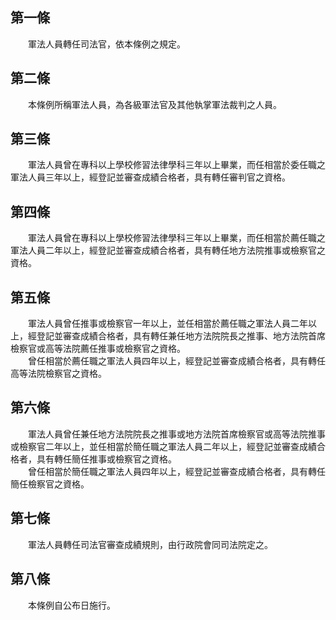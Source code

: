 第一條 
-------
　　軍法人員轉任司法官，依本條例之規定。  


第二條 
-------
　　本條例所稱軍法人員，為各級軍法官及其他執掌軍法裁判之人員。  


第三條 
-------
　　軍法人員曾在專科以上學校修習法律學科三年以上畢業，而任相當於委任職之軍法人員三年以上，經登記並審查成績合格者，具有轉任審判官之資格。  


第四條 
-------
　　軍法人員曾在專科以上學校修習法律學科三年以上畢業，而任相當於薦任職之軍法人員二年以上，經登記並審查成績合格者，具有轉任地方法院推事或檢察官之資格。  


第五條 
-------
　　軍法人員曾任推事或檢察官一年以上，並任相當於薦任職之軍法人員二年以上，經登記並審查成績合格者，具有轉任兼任地方法院院長之推事、地方法院首席檢察官或高等法院薦任推事或檢察官之資格。  
　　曾任相當於薦任職之軍法人員四年以上，經登記並審查成績合格者，具有轉任高等法院檢察官之資格。  


第六條 
-------
　　軍法人員曾任兼任地方法院院長之推事或地方法院首席檢察官或高等法院推事或檢察官二年以上，並任相當於簡任職之軍法人員二年以上，經登記並審查成績合格者，具有轉任簡任推事或檢察官之資格。  
　　曾任相當於簡任職之軍法人員四年以上，經登記並審查成績合格者，具有轉任簡任檢察官之資格。  


第七條 
-------
　　軍法人員轉任司法官審查成績規則，由行政院會同司法院定之。  


第八條 
-------
　　本條例自公布日施行。